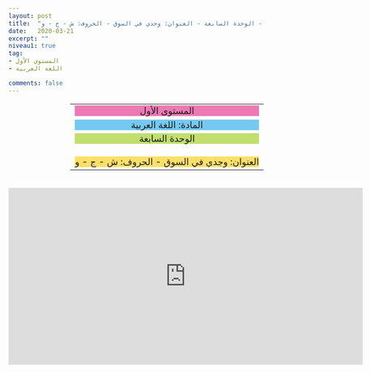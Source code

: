 ```yaml
---
layout: post
title:  "المستوى الأول - مادة اللغة العربية - الوحدة السابعة - العنوان: وجدي في السوق - الحروف: ش - ج - و"
date:   2020-03-21
excerpt: ""
niveau1: true
tag:
- المستوى الأول 
- اللغة العربية

comments: false
---
```

<center>
<table dir="rtl" style="width: 100%; text-align: center; font-size: large;"><tbody>
<tr><td><div style="background-color: #ec79b3;"><span>
المستوى الأول
</span></div></td></tr>
<tr><td><div style="background-color: #75c9f0; "><span>
المادة: اللغة العربية
</span></div></td></tr>
<tr><td><div style="background-color: #c2de6e; "><span>
 الوحدة السابعة

</span></div></td></tr><tr>
<td><div style="background-color: #ffe066; ">
العنوان: وجدي في السوق - الحروف: ش - ج - و

</div></td></tr>
</tbody></table><br>
<iframe width="700px" height="350px" src="https://www.youtube.com/embed/9YOYig2Lztg?rel=0&controls=1&showinfo=0&modestbranding=1&enablejsapi=1" allowfullscreen frameborder="0" ></iframe>
</center>

